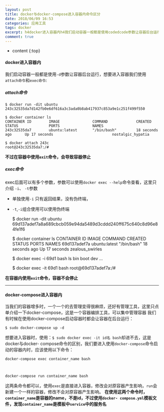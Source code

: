 ```yaml
---
layout: post
title: docker与docker-compose进入容器内命令区分
date: 2018/06/09 16:53
categories: 应用工具
tags: docker
excerpt: h4docker进入容器内h4我们启动容器一般都是使用codedcode参数让容器后台运行想要进入容器我们使用codeattach命令code和codeexec命令codeh5attach命令h5precodeclassdockerrunditubuntu243c32535da7d142fb0e6df616a3c3ada0b8ab417937c853a9e1c251f499f550dockerco
comment: true
---
```


* content
{:top}

#### docker进入容器内

我们启动容器一般都是使用`-d`参数让容器后台运行，想要进入容器我们使用`attach命令`和`exec命令`:

##### attach命令

    
    
    $ docker run -dit ubuntu
    243c32535da7d142fb0e6df616a3c3ada0b8ab417937c853a9e1c251f499f550
    
    $ docker container ls
    CONTAINER ID        IMAGE               COMMAND             CREATED             STATUS              PORTS               NAMES
    243c32535da7        ubuntu:latest       "/bin/bash"         18 seconds ago      Up 17 seconds                           nostalgic_hypatia
    
    $ docker attach 243c
    root@243c32535da7:/#
    

**不过在容器中使用`exit`命令，会导致容器停止**

##### exec命令

exec后面可以有多个参数，参数可以使用`docker exec --help`命令查看，这里只介绍 `-i`、 `-t`参数

  * 单独使用`-i` 只有返回结果，没有伪终端，

  * `-t`,`-i`组合使用可以使用伪终端

    
    
    $ docker run -dit ubuntu
    69d137adef7a8a689cbcb059e94da5489d3cddd240ff675c640c8d96e84fe1f6
    
    $ docker container ls
    CONTAINER ID        IMAGE               COMMAND             CREATED             STATUS              PORTS               NAMES
    69d137adef7a        ubuntu:latest       "/bin/bash"         18 seconds ago      Up 17 seconds                           zealous_swirles
    
    $ docker exec -i 69d1 bash
    ls
    bin
    boot
    dev
    ...
    
    $ docker exec -it 69d1 bash
    root@69d137adef7a:/#
    

**在容器内使用`exit`命令，容器不会停止**

* * *

#### docker-compose进入容器内

当我们的容器增多时，一个一个的去管理变得很麻烦，还好有管理工具，这里只点单介绍一下docker-compose，这是一个容器编排工具，可以集中管理容器
我们有时候在使用docker-compose启动容器时都会让容器在后台运行：

    
    
    $ sudo docker-compose up -d
    

想要进入容器时，使用：`$ sudo docker exec -it id名 bash`却进不去，这是docker与docker-
compose命令的区别，我们要进入使用`docker-compose`命令启动的容器内时，应该使用以下命令：

    
    
    docker-compose exec container_name bash
    
    
    
    docker-compose run container_name bash
    

这两条命令都可以，使用`exec`是直接进入容器，修改会对原容器产生影响，`run`会新建一个一样的容器，修改不会对原容器产生影响。
**在使用这两个命令时，`container_name`是容器的name，不是id，不过使用`docker-
compose.yml`模板文件，发现`container_name`是模板中`service`中的服务名**


    